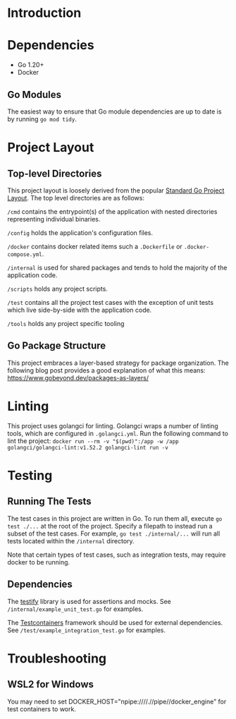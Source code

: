 # Introduction

# Dependencies
- Go 1.20+
- Docker

## Go Modules
The easiest way to ensure that Go module dependencies are up to date is by running `go mod tidy`.

# Project Layout

## Top-level Directories
This project layout is loosely derived from the popular [Standard Go Project Layout](https://github.com/golang-standards/project-layout). The top level directories are as follows:

`/cmd` contains the entrypoint(s) of the application with nested directories representing individual binaries.

`/config` holds the application's configuration files.

`/docker` contains docker related items such a `.Dockerfile` or `.docker-compose.yml`. 

`/internal` is used for shared packages and tends to hold the majority of the application code. 

`/scripts` holds any project scripts.

`/test` contains all the project test cases with the exception of unit tests which live side-by-side with the application code.

`/tools` holds any project specific tooling

## Go Package Structure
This project embraces a layer-based strategy for package organization. The following blog post provides a good explanation of what this means: https://www.gobeyond.dev/packages-as-layers/

# Linting
This project uses golangci for linting. Golangci wraps a number of linting tools, which are configured in `.golangci.yml`.
Run the following command to lint the project:
`docker run --rm -v "$(pwd)":/app -w /app golangci/golangci-lint:v1.52.2 golangci-lint run -v`

# Testing

## Running The Tests
The test cases in this project are written in Go. To run them all, execute `go test ./...` at the root of the project. Specify a filepath to instead run a subset of the test cases. For example, `go test ./internal/...` will run all tests located within the `/internal` directory.

Note that certain types of test cases, such as integration tests, may require docker to be running.

## Dependencies
The [testify](https://github.com/stretchr/testify) library is used for assertions and mocks. See `/internal/example_unit_test.go` for examples.

The [Testcontainers](https://testcontainers.com/) framework should be used for external dependencies. See `/test/example_integration_test.go` for examples.

# Troubleshooting

## WSL2 for Windows
You may need to set DOCKER_HOST="npipe:////.//pipe//docker_engine" for test containers to work.